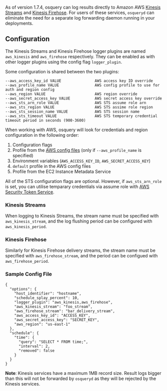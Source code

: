 As of version 1.7.4, osquery can log results directly to Amazon AWS [Kinesis Streams](https://aws.amazon.com/kinesis/streams/) and [Kinesis Firehose](https://aws.amazon.com/kinesis/firehose/). For users of these services, `osqueryd` can eliminate the need for a separate log forwarding daemon running in your deployments.

## Configuration

The Kinesis Streams and Kinesis Firehose logger plugins are named `aws_kinesis` and `aws_firehose` respectively. They can be enabled as with other logger plugins using the config flag `logger_plugin`.

Some configuration is shared between the two plugins:

```
--aws_access_key_id VALUE               AWS access key ID override
--aws_profile_name VALUE                AWS config profile to use for auth and region config
--aws_region VALUE                      AWS region override
--aws_secret_access_key VALUE           AWS secret access key override
--aws_sts_arn_role VALUE                AWS STS assume role arn
--aws_sts_region VALUE                  AWS STS assime role region
--aws_sts_session_name VALUE            AWS STS session name
--aws_sts_timeout VALUE                 AWS STS temporary credential timeout period in seconds (900-3600)
```

When working with AWS, osquery will look for credentials and region configuration in the following order:

1. Configuration flags
2. Profile from the [AWS config files](http://docs.aws.amazon.com/cli/latest/userguide/cli-chap-getting-started.html#cli-config-files) (only if `--aws_profile_name` is specified)
3. Environment variables (`AWS_ACCESS_KEY_ID`, `AWS_SECRET_ACCESS_KEY`)
4. `default` profile in the AWS config files
5. Profile from the EC2 Instance Metadata Service

All of the STS configuration flags are optional.  However, if `aws_sts_arn_role` is set, you can utilise temparary credentials via assume role with [AWS Security Token Service](http://docs.aws.amazon.com/STS/latest/APIReference/API_AssumeRole.html).  

### Kinesis Streams

When logging to Kinesis Streams, the stream name must be specified with `aws_kinesis_stream`, and the log flushing period can be configured with `aws_kinesis_period`.

### Kinesis Firehose

Similarly for Kinesis Firehose delivery streams, the stream name must be specified with `aws_firehose_stream`, and the period can be configued with `aws_firehose_period`.

### Sample Config File
```
{
  "options": {
    "host_identifier": "hostname",
    "schedule_splay_percent": 10,
    "logger_plugin": "aws_kinesis,aws_firehose",
    "aws_kinesis_stream": "foo_stream",
    "aws_firehose_stream": "bar_delivery_stream",
    "aws_access_key_id": "ACCESS_KEY",
    "aws_secret_access_key": "SECRET_KEY",
    "aws_region": "us-east-1"
  },
  "schedule": {
    "time": {
      "query": "SELECT * FROM time;",
      "interval": 2,
      "removed": false
    }
  }
}
```

**Note**: Kinesis services have a maximum 1MB record size. Result logs bigger than this will not be forwarded by `osqueryd` as they will be rejected by the Kinesis services.
